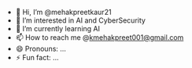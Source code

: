- 👋 Hi, I’m @mehakpreetkaur21
- 👀 I’m interested in AI and CyberSecurity
- 🌱 I’m currently learning AI
- 📫 How to reach me @kmehakpreet001@gmail.com
- 😄 Pronouns: ...
- ⚡ Fun fact: ...

<!---
mehakpreetkaur21/mehakpreetkaur21 is a ✨ special ✨ repository because its `README.md` (this file) appears on your GitHub profile.
You can click the Preview link to take a look at your changes.
--->
